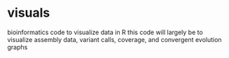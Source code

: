 # visuals
bioinformatics code to visualize data in R 
this code will largely be to visualize assembly data, variant calls, coverage, and convergent evolution graphs 
